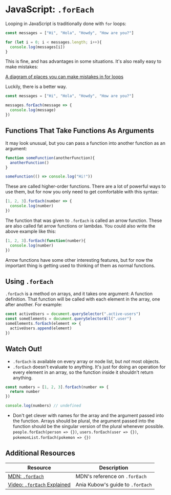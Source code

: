 # JavaScript: `.forEach`

Looping in JavaScript is traditionally done with `for` loops:

```js
const messages = ["Hi", "Hola", "Howdy", "How are you?"]

for (let i = 0; i < messages.length; i++){
  console.log(messages[i])
}
```

This is fine, and has advantages in some situations. It's also really easy to make mistakes:

[A diagram of places you can make mistakes in for loops](https://ik.imagekit.io/sikaeducation/js-foreach/bad-for-loop_7DvHETaL2.png?ik-sdk-version=javascript-1.4.3&updatedAt=1647715253585&fr=w-1000)

Luckily, there is a better way.

```js
const messages = ["Hi", "Hola", "Howdy", "How are you?"]

messages.forEach(message => {
  console.log(message)
})
```

## Functions That Take Functions As Arguments

It may look unusual, but you can pass a function into another function as an argument:

```js
function someFunction(anotherFunction){
  anotherFunction()
}

someFunction(() => console.log("Hi!"))
```

These are called higher-order functions. There are a lot of powerful ways to use them, but for now you only need to get comfortable with this syntax:

```js
[1, 2, 3].forEach(number => {
  console.log(number)
})
```

The function that was given to `.forEach` is called an arrow function. These are also called fat arrow functions or lambdas. You could also write the above example like this:

```js
[1, 2, 3].forEach(function(number){
  console.log(number)
})
```

Arrow functions have some other interesting features, but for now the important thing is getting used to thinking of them as normal functions.

## Using `.forEach`

`.forEach` is a method on arrays, and it takes one argument: A function definition. That function will be called with each element in the array, one after another. For example:

```js
const activeUsers = document.querySelector(".active-users")
const someElements = document.querySelectorAll(".user")
someElements.forEach(element => {
  activeUsers.append(element)
})
```

## Watch Out!

* `.forEach` is available on every array or node list, but _not_ most objects.
* `.forEach` doesn't evaluate to anything. It's just for doing an operation for every element in an array, so the function inside it shouldn't return anything.

```js
const numbers = [1, 2, 3].forEach(number => {
  return number
})

console.log(numbers) // undefined
```

* Don't get clever with names for the array and the argument passed into the function. Arrays should be plural, the argument passed into the function should be the singular version of the plural whenever possible. `people.forEach(person => {})`, `users.forEach(user => {})`, `pokemonList.forEach(pokemon => {})`

## Additional Resources

| Resource | Description |
| --- | --- |
| [MDN: `.forEach`](https://developer.mozilla.org/en-US/docs/Web/JavaScript/Reference/Global_Objects/Array/forEach) | MDN's reference on `.forEach` |
| [Video: `.forEach` Explained](https://www.youtube.com/watch?v=6Hb0qZ3PVWI) | Ania Kubow's guide to `.forEach` |

